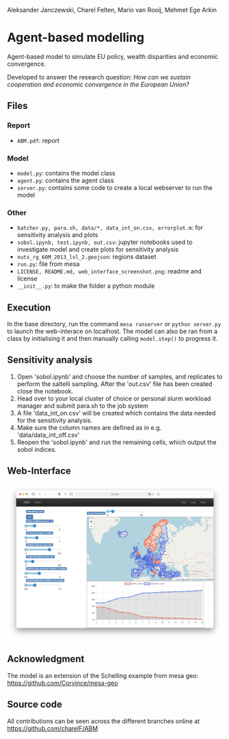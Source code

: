 Aleksander Janczewski, Charel Felten, Mario van Rooij, Mehmet Ege Arkin

# Agent-based modelling

Agent-based model to simulate EU policy, wealth disparities and economic convergence.

Developed to answer the research question: *How can we sustain cooperation and economic convergence in the European Union?*

## Files

### Report

- ```ABM.pdf```: report

### Model

- ```model.py```: contains the model class
- ```agent.py```: contains the agent class
- ```server.py```: contains some code to create a local webserver to run the model

### Other

- ```batcher.py, para.sh, data/*, data_int_on.csv, errorplot.m```: for sensitivity analysis and plots
- ```sobol.ipynb, test.ipynb, out.csv```: jupyter notebooks used to investigate model and create plots for sensitivity analysis
- ```nuts_rg_60M_2013_lvl_2.geojson```: regions dataset
- ```run.py```: file from mesa
- ```LICENSE, README.md, web_interface_screenshot.png```: readme and license
- ```__init__.py```: to make the folder a python module

## Execution

In the base directory, run the command ```mesa runserver``` or ```python server.py``` to launch the web-interace on localhost. The model can also be ran from a class by initialising it and then manually calling ```model.step()``` to progress it.

## Sensitivity analysis

1. Open 'sobol.ipynb' and choose the number of samples, and replicates to perform the saltelli sampling.
After the 'out.csv' file has been created close the notebook.
2. Head over to your local cluster of choice or personal slurm workload manager and submit para.sh to the job system
3. A file 'data_int_on.csv' will be created which contains the data needed for the sensitivity analysis.
4. Make sure the column names are defined as in e.g. 'data/data_int_off.csv'
5. Reopen the 'sobol.ipynb' and run the remaining cells, which output the sobol indices.

## Web-Interface

![screenshot of the web interface](web_interface_screenshot.png)


## Acknowledgment

The model is an extension of the Schelling example from mesa geo: https://github.com/Corvince/mesa-geo

## Source code

All contributions can be seen across the different branches online at https://github.com/charelF/ABM






